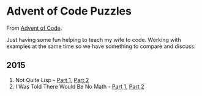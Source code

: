 # Advent of Code Puzzles

From [Advent of Code](http://adventofcode.com).

Just having some fun helping to teach my wife to code. Working with examples at the same time so we have something to compare and discuss.

## 2015

1. Not Quite Lisp - [Part 1](2015/01-1), [Part 2](2015/01-2)
2. I Was Told There Would Be No Math - [Part 1](2015/02-1), [Part 2](2015/02-2)